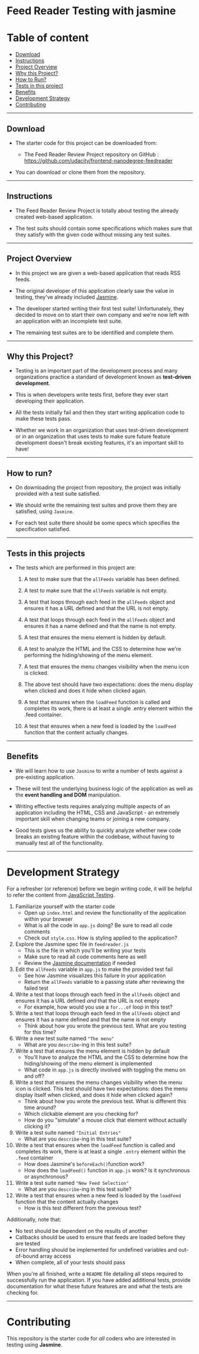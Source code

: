 # Feed Reader Testing with jasmine

# Table of content

- [Download](#download)
- [Instructions](#instructions)
- [Project Overview](#project-overview)
- [Why this Project?](#why-this-project)
- [How to Run?](#how-to-run)
- [Tests in this project](#tests-in-this-projects)
- [Benefits](#benefits)
- [Development Strategy](#development-strategy)
- [Contributing](#contributing)

----------------

## Download

- The starter code for this project can be downloaded from:

    * The Feed Reader Review Project repository on GitHub : <https://github.com/udacity/frontend-nanodegree-feedreader>

- You can download or clone them from the repository.

----------------

## Instructions

- The Feed Reader Review Project is totally about testing the already created web-based application.

- The test suits should contain some specifications which makes sure that they satisfy with the given code without missing any test suites.

------------------

## Project Overview

- In this project we are given a web-based application that reads RSS feeds.

- The original developer of this application clearly saw the value in testing, they've already included [Jasmine](http://jasmine.github.io/).

- The developer started writing their first test suite! Unfortunately, they decided to move on to start their own company and we're now left with an application with an incomplete test suite.

- The remaining test suites are to be identified and complete them.

---------------

## Why this Project?

- Testing is an important part of the development process and many organizations practice a standard of development known as **test-driven development**.

- This is when developers write tests first, before they ever start developing their application.

- All the tests initially fail and then they start writing application code to make these tests pass.

- Whether we work in an organization that uses test-driven development or in an organization that uses tests to make sure future feature development doesn't break existing features, it's an important skill to have!

-------------------

## How to run?

- On downloading the project from repository, the project was initially provided with a test suite satisfied.

- We should write the remaining test suites and prove them they are satisfied, using `Jasmine`.

- For each test suite there should be some specs which specifies the specification satisfied.

----------------------

## Tests in this projects

- The tests which are performed in this project are:

    1. A test to make sure that the `allFeeds` variable has been defined.

    2. A test to make sure that the `allFeeds` variable is not empty.

    3. A test that loops through each feed in the `allFeeds` object and ensures it has a URL defined and that the URL is not empty.

    4. A test that loops through each feed in the `allFeeds` object and ensures it has a name defined and that the name is not empty.

    5. A test that ensures the menu element is hidden by default.

    6. A test to analyze the HTML and the CSS to determine how we're performing the hiding/showing of the menu element.

    7. A test that ensures the menu changes visibility when the menu icon is clicked.

    8. The above test should have two expectations: does the menu display when clicked and does it hide when clicked again.

    9. A test that ensures when the `loadFeed` function is called and completes its work, there is at least a single .entry element within the .feed container.

    10. A test that ensures when a new feed is loaded by the `loadFeed` function that the content actually changes.

---------------------

## Benefits

- We will learn how to use `Jasmine` to write a number of tests against a pre-existing application.

- These will test the underlying business logic of the application as well as the **event handling and DOM** manipulation.

- Writing effective tests requires analyzing multiple aspects of an application including the HTML, CSS and JavaScript - an extremely important skill when changing teams or joining a new company.

- Good tests gives us the ability to quickly analyze whether new code breaks an existing feature within the codebase, without having to manually test all of the functionality.

----------------

# Development Strategy

For a refresher (or reference) before we begin writing code, it will be helpful to refer the content from [JavaScript Testing](https://www.udacity.com/course/javascript-testing--ud549).

1. Familiarize yourself with the starter code
    * Open up `index.html` and review the functionality of the application within your browser
    * What is all the code in `app.js` doing? Be sure to read all code comments
    * Check out `style.css`. How is styling applied to the application?
2. Explore the Jasmine spec file in `feedreader.js`
    * This is the file in which you'll be writing your tests
    * Make sure to read all code comments here as well
    * Review the [Jasmine documentation](http://jasmine.github.io) if needed
3. Edit the `allFeeds` variable in `app.js` to make the provided test fail
    * See how Jasmine visualizes this failure in your application
    * Return the `allFeeds` variable to a passing state after reviewing the failed test
4. Write a test that loops through each feed in the `allFeeds` object and ensures it has a URL defined _and_ that the URL is not empty
    * For example, how would you use a `for...of` loop in this test?
5. Write a test that loops through each feed in the `allFeeds` object and ensures it has a name defined and that the name is not empty
    * Think about how you wrote the previous test. What are you testing for this time?
6. Write a new test suite named `"The menu"`
    * What are you `describe`-ing in this test suite?
7. Write a test that ensures the menu element is hidden by default
    * You'll have to analyze the HTML and the CSS to determine how the hiding/showing of the menu element is implemented
    * What code in `app.js` is directly involved with toggling the menu on and off?
8. Write a test that ensures the menu changes visibility when the menu icon is clicked. This test should have two expectations: does the menu display itself when clicked, and does it hide when clicked again?
    * Think about how you wrote the previous test. What is different this time around?
    * Which clickable element are you checking for?
    * How do you "simulate" a mouse click that element without actually clicking it?
9. Write a test suite named `"Initial Entries"`
    * What are you `describe`-ing in this test suite?
10. Write a test that ensures when the `loadFeed` function is called and completes its work, there is at least a single `.entry` element within the `.feed` container
    * How does Jasmine's `beforeEach()`function work?
    * How does the `loadFeed()` function in `app.js` work? Is it synchronous or asynchronous?
11. Write a test suite named `"New Feed Selection"`
    * What are you `describe`-ing in this test suite?
12. Write a test that ensures when a new feed is loaded by the `loadFeed` function that the content actually changes
    * How is this test different from the previous test?

Additionally, note that:

 * No test should be dependent on the results of another
 * Callbacks should be used to ensure that feeds are loaded before they are tested
 * Error handling should be implemented for undefined variables and out-of-bound array access
 * When complete, all of your tests should pass

When you're all finished, write a `README` file detailing all steps required to successfully run the application. If you have added additional tests, provide documentation for what these future features are and what the tests are checking for.

-----------

# Contributing

This repository is the starter code for _all_ coders who are interested in testing using **Jasmine**.
